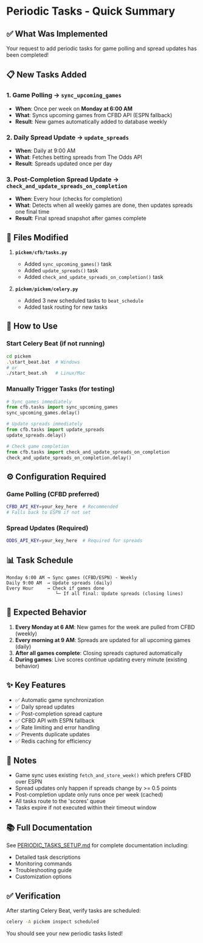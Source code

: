 # Periodic Tasks - Quick Summary

## ✅ What Was Implemented

Your request to add periodic tasks for game polling and spread updates has been completed!

## 📋 New Tasks Added

### 1. **Game Polling** → `sync_upcoming_games`
- **When**: Once per week on **Monday at 6:00 AM**
- **What**: Syncs upcoming games from CFBD API (ESPN fallback)
- **Result**: New games automatically added to database weekly

### 2. **Daily Spread Update** → `update_spreads`
- **When**: Daily at 9:00 AM
- **What**: Fetches betting spreads from The Odds API
- **Result**: Spreads updated once per day

### 3. **Post-Completion Spread Update** → `check_and_update_spreads_on_completion`
- **When**: Every hour (checks for completion)
- **What**: Detects when all weekly games are done, then updates spreads one final time
- **Result**: Final spread snapshot after games complete

## 🔧 Files Modified

1. **`pickem/cfb/tasks.py`**
   - Added `sync_upcoming_games()` task
   - Added `update_spreads()` task
   - Added `check_and_update_spreads_on_completion()` task

2. **`pickem/pickem/celery.py`**
   - Added 3 new scheduled tasks to `beat_schedule`
   - Added task routing for new tasks

## 🚀 How to Use

### Start Celery Beat (if not running)
```bash
cd pickem
.\start_beat.bat  # Windows
# or
./start_beat.sh   # Linux/Mac
```

### Manually Trigger Tasks (for testing)
```python
# Sync games immediately
from cfb.tasks import sync_upcoming_games
sync_upcoming_games.delay()

# Update spreads immediately
from cfb.tasks import update_spreads
update_spreads.delay()

# Check game completion
from cfb.tasks import check_and_update_spreads_on_completion
check_and_update_spreads_on_completion.delay()
```

## ⚙️ Configuration Required

### Game Polling (CFBD preferred)
```bash
CFBD_API_KEY=your_key_here  # Recommended
# Falls back to ESPN if not set
```

### Spread Updates (Required)
```bash
ODDS_API_KEY=your_key_here  # Required for spreads
```

## 📊 Task Schedule

```
Monday 6:00 AM → Sync games (CFBD/ESPN) - Weekly
Daily 9:00 AM  → Update spreads (daily)
Every Hour     → Check if games done
                  └─ If all final: Update spreads (closing lines)
```

## 🎯 Expected Behavior

1. **Every Monday at 6 AM**: New games for the week are pulled from CFBD (weekly)
2. **Every morning at 9 AM**: Spreads are updated for all upcoming games (daily)
3. **After all games complete**: Closing spreads captured automatically
4. **During games**: Live scores continue updating every minute (existing behavior)

## ✨ Key Features

- ✅ Automatic game synchronization
- ✅ Daily spread updates
- ✅ Post-completion spread capture
- ✅ CFBD API with ESPN fallback
- ✅ Rate limiting and error handling
- ✅ Prevents duplicate updates
- ✅ Redis caching for efficiency

## 📝 Notes

- Game sync uses existing `fetch_and_store_week()` which prefers CFBD over ESPN
- Spread updates only happen if spreads change by >= 0.5 points
- Post-completion update only runs once per week (cached)
- All tasks route to the 'scores' queue
- Tasks expire if not executed within their timeout window

## 📚 Full Documentation

See [PERIODIC_TASKS_SETUP.md](PERIODIC_TASKS_SETUP.md) for complete documentation including:
- Detailed task descriptions
- Monitoring commands
- Troubleshooting guide
- Customization options

## ✅ Verification

After starting Celery Beat, verify tasks are scheduled:

```bash
celery -A pickem inspect scheduled
```

You should see your new periodic tasks listed!

